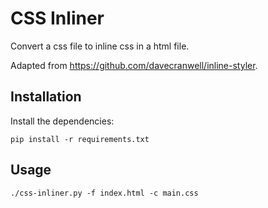 # CSS Inliner

Convert a css file to inline css in a html file.

Adapted from https://github.com/davecranwell/inline-styler.

## Installation

Install the dependencies:

    pip install -r requirements.txt

## Usage

    ./css-inliner.py -f index.html -c main.css
